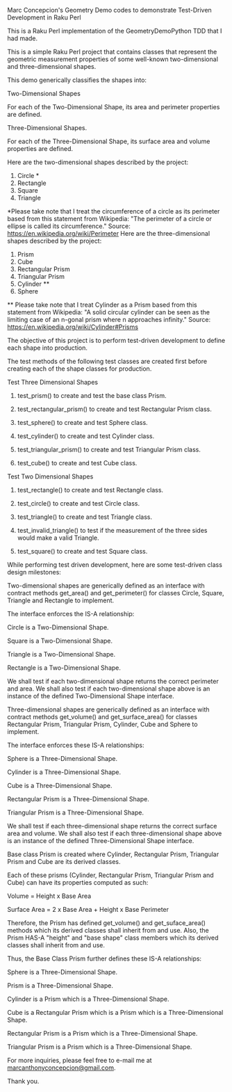Marc Concepcion's Geometry Demo codes to demonstrate Test-Driven Development in Raku Perl

This is a Raku Perl implementation of the GeometryDemoPython TDD that I had made.

This is a simple Raku Perl project that contains classes that represent the geometric measurement properties of some well-known two-dimensional and three-dimensional shapes.

This demo generically classifies the shapes into:

Two-Dimensional Shapes

For each of the Two-Dimensional Shape, its area and perimeter properties are defined.

Three-Dimensional Shapes.

For each of the Three-Dimensional Shape, its surface area and volume properties are defined.

Here are the two-dimensional shapes described by the project:

1. Circle * 
2. Rectangle
3. Square
4. Triangle

*Please take note that I treat the circumference of a circle as its perimeter based from this statement from Wikipedia: "The perimeter of a circle or ellipse is called its circumference." Source: https://en.wikipedia.org/wiki/Perimeter
Here are the three-dimensional shapes described by the project:

1. Prism
2. Cube
3. Rectangular Prism
4. Triangular Prism
5. Cylinder **
6. Sphere

** Please take note that I treat Cylinder as a Prism based from this statement from Wikipedia: "A solid circular cylinder can be seen as the limiting case of an n-gonal prism where n approaches infinity." Source: https://en.wikipedia.org/wiki/Cylinder#Prisms

The objective of this project is to perform test-driven development to define each shape into production.

The test methods of the following test classes are created first before creating each of the shape classes for production.

Test Three Dimensional Shapes

1. test_prism() to create and test the base class Prism.

2. test_rectangular_prism() to create and test Rectangular Prism class.

3. test_sphere() to create and test Sphere class.

4. test_cylinder() to create and test Cylinder class.

5. test_triangular_prism() to create and test Triangular Prism class.

6. test_cube() to create and test Cube class.

Test Two Dimensional Shapes

1. test_rectangle() to create and test Rectangle class.

2. test_circle() to create and test Circle class.

3. test_triangle() to create and test Triangle class.

4. test_invalid_triangle() to test if the measurement of the three sides would make a valid Triangle.

5. test_square() to create and test Square class.

While performing test driven development, here are some test-driven class design milestones:

Two-dimensional shapes are generically defined as an interface with contract methods get_area() and get_perimeter() for classes Circle, Square, Triangle and Rectangle to implement.

The interface enforces the IS-A relationship:

Circle is a Two-Dimensional Shape.

Square is a Two-Dimensional Shape.

Triangle is a Two-Dimensional Shape.

Rectangle is a Two-Dimensional Shape.

We shall test if each two-dimensional shape returns the correct perimeter and area. We shall also test if each two-dimensional shape above is an instance of the defined Two-Dimensional Shape interface.

Three-dimensional shapes are generically defined as an interface with contract methods get_volume() and get_surface_area() for classes Rectangular Prism, Triangular Prism, Cylinder, Cube and Sphere to implement.

The interface enforces these IS-A relationships:

Sphere is a Three-Dimensional Shape.

Cylinder is a Three-Dimensional Shape.

Cube is a Three-Dimensional Shape.

Rectangular Prism is a Three-Dimensional Shape.

Triangular Prism is a Three-Dimensional Shape.

We shall test if each three-dimensional shape returns the correct surface area and volume. We shall also test if each three-dimensional shape above is an instance of the defined Three-Dimensional Shape interface.

Base class Prism is created where Cylinder, Rectangular Prism, Triangular Prism and Cube are its derived classes.

Each of these prisms (Cylinder, Rectangular Prism, Triangular Prism and Cube) can have its properties computed as such:

Volume = Height x Base Area

Surface Area = 2 x Base Area + Height x Base Perimeter

Therefore, the Prism has defined get_volume() and get_suface_area() methods which its derived classes shall inherit from and use. Also, the Prism HAS-A "height" and "base shape" class members which its derived classes shall inherit from and use.

Thus, the Base Class Prism further defines these IS-A relationships:

Sphere is a Three-Dimensional Shape.

Prism is a Three-Dimensional Shape.

Cylinder is a Prism which is a Three-Dimensional Shape.

Cube is a Rectangular Prism which is a Prism which is a Three-Dimensional Shape.

Rectangular Prism is a Prism which is a Three-Dimensional Shape.

Triangular Prism is a Prism which is a Three-Dimensional Shape.

For more inquiries, please feel free to e-mail me at marcanthonyconcepcion@gmail.com.

Thank you.
